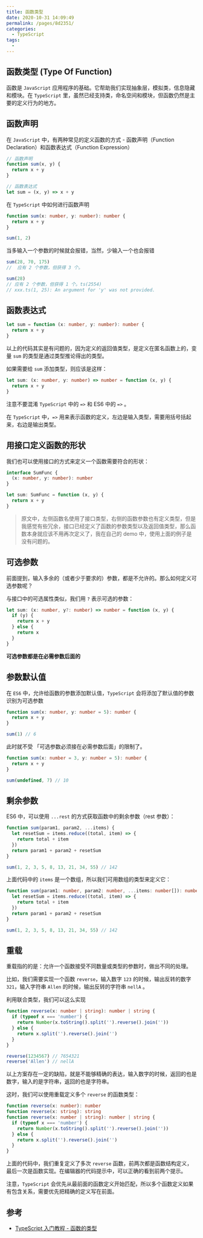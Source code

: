 ```yaml
---
title: 函数类型
date: 2020-10-31 14:09:49
permalink: /pages/8d2351/
categories:
  - TypeScript
tags:
  -
---
```


## 函数类型 (Type Of Function)

函数是 `JavaScript` 应用程序的基础。它帮助我们实现抽象层，模拟类，信息隐藏和模块。在 `TypeScript` 里，虽然已经支持类，命名空间和模块，但函数仍然是主要的定义行为的地方。

## 函数声明

在 `JavaScript` 中，有两种常见的定义函数的方式 - 函数声明（Function Declaration）和函数表达式（Function Expression）

```javascript
// 函数声明
function sum(x, y) {
  return x + y
}

// 函数表达式
let sum = (x, y) => x + y
```

在 `TypeScript` 中如何进行函数声明

```typescript
function sum(x: number, y: number): number {
  return x + y
}

sum(1, 2)
```

当多输入一个参数的时候就会报错，当然，少输入一个也会报错

```typescript
sum(28, 70, 175)
//  应有 2 个参数，但获得 3 个。

sum(28)
// 应有 2 个参数，但获得 1 个。ts(2554)
// xxx.ts(1, 25): An argument for 'y' was not provided.
```

## 函数表达式

```typescript
let sum = function (x: number, y: number): number {
  return x + y
}
```

以上的代码其实是有问题的，因为定义的返回值类型，是定义在匿名函数上的，变量 `sum` 的类型是通过类型推论得出的类型。

如果需要给 `sum` 添加类型，则应该是这样：

```typescript
let sum: (x: number, y: number) => number = function (x, y) {
  return x + y
}
```

注意不要混淆 `TypeScript` 中的 `=>` 和 ES6 中的 `=>` 。

在 `TypeScript` 中，`=>` 用来表示函数的定义，左边是输入类型，需要用括号括起来，右边是输出类型。

## 用接口定义函数的形状

我们也可以使用接口的方式来定义一个函数需要符合的形状：

```typescript
interface SumFunc {
  (x: number, y: number): number
}

let sum: SumFunc = function (x, y) {
  return x + y
}
```

> 原文中，左侧函数名使用了接口类型，右侧的函数参数也有定义类型，但是我感觉有些冗余，接口已经定义了函数的参数类型以及返回值类型，那么函数本身就应该不用再次定义了，我在自己的 demo 中，使用上面的例子是没有问题的。

## 可选参数

前面提到，输入多余的（或者少于要求的）参数，都是不允许的。那么如何定义可选参数呢？

与接口中的可选属性类似，我们用 `?` 表示可选的参数：

```typescript
let sum: (x: number, y?: number) => number = function (x, y) {
  if (y) {
    return x + y
  } else {
    return x
  }
}
```

**可选参数都是在必需参数后面的**

## 参数默认值

在 `ES6` 中，允许给函数的参数添加默认值，`TypeScript` 会将添加了默认值的参数识别为可选参数

```typescript
function sum(x: number, y: number = 5): number {
  return x + y
}

sum(1) // 6
```

此时就不受 「可选参数必须接在必需参数后面」的限制了。

```typescript
function sum(x: number = 3, y: number = 5): number {
  return x + y
}

sum(undefined, 7) // 10
```

## 剩余参数

ES6 中，可以使用 `...rest` 的方式获取函数中的剩余参数（rest 参数）：

```javascript
function sum(param1, param2, ...items) {
  let resetSum = items.reduce((total, item) => {
    return total + item
  })
  return param1 + param2 + resetSum
}

sum(1, 2, 3, 5, 8, 13, 21, 34, 55) // 142
```

上面代码中的 `items` 是一个数组，所以我们可用数组的类型来定义它：

```typescript
function sum(param1: number, param2: number, ...items: number[]): number {
  let resetSum = items.reduce((total, item) => {
    return total + item
  })
  return param1 + param2 + resetSum
}

sum(1, 2, 3, 5, 8, 13, 21, 34, 55) // 142
```

## 重载

重载指的的是：允许一个函数接受不同数量或类型的参数时，做出不同的处理。

比如，我们需要实现一个函数 `reverse`，输入数字 `123` 的时候，输出反转的数字 `321`，输入字符串 `Allen` 的时候，输出反转的字符串 `nellA` 。

利用联合类型，我们可以这么实现

```typescript
function reverse(x: number | string): number | string {
  if (typeof x === 'number') {
    return Number(x.toString().split('').reverse().join(''))
  } else {
    return x.split('').reverse().join('')
  }
}

reverse(1234567) // 7654321
reverse('Allen') // nellA
```

以上方案存在一定的缺陷，就是不能够精确的表达，输入数字的时候，返回的也是数字，输入的是字符串，返回的也是字符串。

这时，我们可以使用重载定义多个 `reverse` 的函数类型：

```typescript
function reverse(x: number): number
function reverse(x: string): string
function reverse(x: number | string): number | string {
  if (typeof x === 'number') {
    return Number(x.toString().split('').reverse().join(''))
  } else {
    return x.split('').reverse().join('')
  }
}
```

上面的代码中，我们重复定义了多次 `reverse` 函数，前两次都是函数结构定义，最后一次是函数实现。在编辑器的代码提示中，可以正确的看到前两个提示。

注意，`TypeScript` 会优先从最前面的函数定义开始匹配，所以多个函数定义如果有包含关系，需要优先把精确的定义写在前面。

## 参考

- [TypeScript 入门教程 - 函数的类型](https://ts.xcatliu.com/basics/type-of-function)
